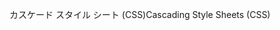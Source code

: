 <span data-ttu-id="8ee63-101">カスケード スタイル シート (CSS)</span><span class="sxs-lookup"><span data-stu-id="8ee63-101">Cascading Style Sheets (CSS)</span></span>